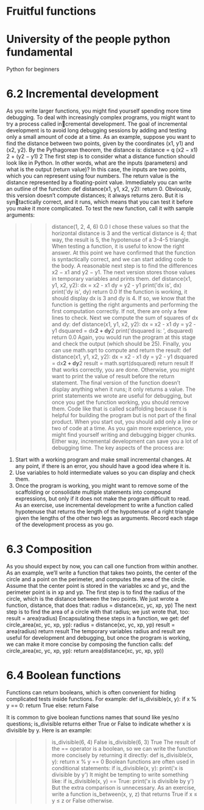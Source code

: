 # Fruitful functions
# University of the people python fundamental
Python for beginners 
# 6.2 Incremental development
As you write larger functions, you might find yourself spending more time debugging.
To deal with increasingly complex programs, you might want to try a process called incremental development. The goal of incremental development is to avoid long debugging
sessions by adding and testing only a small amount of code at a time.
As an example, suppose you want to find the distance between two points, given by the
coordinates (x1, y1) and (x2, y2). By the Pythagorean theorem, the distance is:
distance =
q
(x2 − x1)
2 + (y2 − y1)
2
The first step is to consider what a distance function should look like in Python. In other
words, what are the inputs (parameters) and what is the output (return value)?
In this case, the inputs are two points, which you can represent using four numbers. The
return value is the distance represented by a floating-point value.
Immediately you can write an outline of the function:
def distance(x1, y1, x2, y2):
return 0.
Obviously, this version doesn’t compute distances; it always returns zero. But it is syntactically correct, and it runs, which means that you can test it before you make it more
complicated.
To test the new function, call it with sample arguments:
>>> distance(1, 2, 4, 6)
0.0
I chose these values so that the horizontal distance is 3 and the vertical distance is 4; that
way, the result is 5, the hypotenuse of a 3-4-5 triangle. When testing a function, it is useful
to know the right answer.
At this point we have confirmed that the function is syntactically correct, and we can start
adding code to the body. A reasonable next step is to find the differences x2 − x1 and
y2 − y1. The next version stores those values in temporary variables and prints them.
def distance(x1, y1, x2, y2):
dx = x2 - x1
dy = y2 - y1
print('dx is', dx)
print('dy is', dy)
return 0.0
If the function is working, it should display dx is 3 and dy is 4. If so, we know that the
function is getting the right arguments and performing the first computation correctly. If
not, there are only a few lines to check.
Next we compute the sum of squares of dx and dy:
def distance(x1, y1, x2, y2):
dx = x2 - x1
dy = y2 - y1
dsquared = dx**2 + dy**2
print('dsquared is: ', dsquared)
return 0.0
Again, you would run the program at this stage and check the output (which should be
25). Finally, you can use math.sqrt to compute and return the result:
def distance(x1, y1, x2, y2):
dx = x2 - x1
dy = y2 - y1
dsquared = dx**2 + dy**2
result = math.sqrt(dsquared)
return result
If that works correctly, you are done. Otherwise, you might want to print the value of
result before the return statement.
The final version of the function doesn’t display anything when it runs; it only returns
a value. The print statements we wrote are useful for debugging, but once you get the
function working, you should remove them. Code like that is called scaffolding because it
is helpful for building the program but is not part of the final product.
When you start out, you should add only a line or two of code at a time. As you gain more
experience, you might find yourself writing and debugging bigger chunks. Either way,
incremental development can save you a lot of debugging time.
The key aspects of the process are:
1. Start with a working program and make small incremental changes. At any point, if
there is an error, you should have a good idea where it is.
2. Use variables to hold intermediate values so you can display and check them.
3. Once the program is working, you might want to remove some of the scaffolding or
consolidate multiple statements into compound expressions, but only if it does not
make the program difficult to read.
As an exercise, use incremental development to write a function called hypotenuse that
returns the length of the hypotenuse of a right triangle given the lengths of the other two
legs as arguments. Record each stage of the development process as you go.

# 6.3 Composition
As you should expect by now, you can call one function from within another. As an example, we’ll write a function that takes two points, the center of the circle and a point on the
perimeter, and computes the area of the circle.
Assume that the center point is stored in the variables xc and yc, and the perimeter point is
in xp and yp. The first step is to find the radius of the circle, which is the distance between
the two points. We just wrote a function, distance, that does that:
radius = distance(xc, yc, xp, yp)
The next step is to find the area of a circle with that radius; we just wrote that, too:
result = area(radius)
Encapsulating these steps in a function, we get:
def circle_area(xc, yc, xp, yp):
radius = distance(xc, yc, xp, yp)
result = area(radius)
return result
The temporary variables radius and result are useful for development and debugging,
but once the program is working, we can make it more concise by composing the function
calls:
def circle_area(xc, yc, xp, yp):
return area(distance(xc, yc, xp, yp))

# 6.4 Boolean functions
Functions can return booleans, which is often convenient for hiding complicated tests inside functions. For example:
def is_divisible(x, y):
if x % y == 0:
return True
else:
return False

It is common to give boolean functions names that sound like yes/no questions;
is_divisible returns either True or False to indicate whether x is divisible by y.
Here is an example:
>>> is_divisible(6, 4)
False
>>> is_divisible(6, 3)
True
The result of the == operator is a boolean, so we can write the function more concisely by
returning it directly:
def is_divisible(x, y):
return x % y == 0
Boolean functions are often used in conditional statements:
if is_divisible(x, y):
print('x is divisible by y')
It might be tempting to write something like:
if is_divisible(x, y) == True:
print('x is divisible by y')
But the extra comparison is unnecessary.
As an exercise, write a function is_between(x, y, z) that returns True if x ≤ y ≤ z or
False otherwise.
